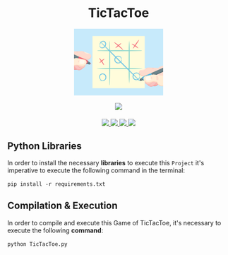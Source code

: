 <div align="center">
    <h1>TicTacToe</h1>
</div>

<p align="center" width="100%">
    <img src="./TicTacToe/Assets/TicTacToe.gif" width="40%" />
</p>

<div align="center">
    <a>
        <img src="https://img.shields.io/badge/Made%20with-Python-87CEFA?style=for-the-badge&logo=Python&logoColor=87CEFA">
    </a>
</div>

<br/>

<div align="center">
    <a href="https://github.com/EstevesX10/TicTacToe/blob/main/LICENSE">
        <img src="https://img.shields.io/github/license/EstevesX10/TicTacToe?style=flat&logo=gitbook&logoColor=87CEFA&label=License&color=87CEFA">
    </a>
    <a href="">
        <img src="https://img.shields.io/github/repo-size/EstevesX10/TicTacToe?style=flat&logo=googlecloudstorage&logoColor=87CEFA&logoSize=auto&label=Repository%20Size&color=87CEFA">
    </a>
    <a href="">
        <img src="https://img.shields.io/github/stars/EstevesX10/TicTacToe?style=flat&logo=adafruit&logoColor=87CEFA&logoSize=auto&label=Stars&color=87CEFA">
    </a>
    <a href="https://github.com/EstevesX10/TicTacToe/blob/main/requirements.txt">
        <img src="https://img.shields.io/badge/Dependencies-Requirements.txt-white?style=flat&logo=anaconda&logoColor=87CEFA&logoSize=auto&color=87CEFA"> 
    </a>
</div>


## Python Libraries

In order to install the necessary **libraries** to execute this `Project` it's imperative to execute the following command in the terminal:

    pip install -r requirements.txt

## Compilation & Execution
In order to compile and execute this Game of TicTacToe, it's necessary to execute the following **command**:

    python TicTacToe.py
